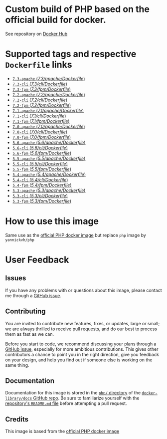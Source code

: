 # Custom build of PHP based on the official build for docker.

See repository on [Docker Hub](https://hub.docker.com/r/yannickvh/php/)

# Supported tags and respective `Dockerfile` links

- [ `7.3-apache` (*7.3/apache/Dockerfile*)](https://github.com/yvh/docker-php/blob/master/7.3/apache/Dockerfile)
- [ `7.3-cli` (*7.3/cli/Dockerfile*)](https://github.com/yvh/docker-php/blob/master/7.3/cli/Dockerfile)
- [ `7.3-fpm` (*7.3/fpm/Dockerfile*)](https://github.com/yvh/docker-php/blob/master/7.3/fpm/Dockerfile)
- [ `7.2-apache` (*7.2/apache/Dockerfile*)](https://github.com/yvh/docker-php/blob/master/7.2/apache/Dockerfile)
- [ `7.2-cli` (*7.2/cli/Dockerfile*)](https://github.com/yvh/docker-php/blob/master/7.2/cli/Dockerfile)
- [ `7.2-fpm` (*7.2/fpm/Dockerfile*)](https://github.com/yvh/docker-php/blob/master/7.2/fpm/Dockerfile)
- [ `7.1-apache` (*7.1/apache/Dockerfile*)](https://github.com/yvh/docker-php/blob/master/7.1/apache/Dockerfile)
- [ `7.1-cli` (*7.1/cli/Dockerfile*)](https://github.com/yvh/docker-php/blob/master/7.1/cli/Dockerfile)
- [ `7.1-fpm` (*7.1/fpm/Dockerfile*)](https://github.com/yvh/docker-php/blob/master/7.1/fpm/Dockerfile)
- [ `7.0-apache` (*7.0/apache/Dockerfile*)](https://github.com/yvh/docker-php/blob/master/7.0/apache/Dockerfile)
- [ `7.0-cli` (*7.0/cli/Dockerfile*)](https://github.com/yvh/docker-php/blob/master/7.0/cli/Dockerfile)
- [ `7.0-fpm` (*7.0/fpm/Dockerfile*)](https://github.com/yvh/docker-php/blob/master/7.0/fpm/Dockerfile)
- [ `5.6-apache` (*5.6/apache/Dockerfile*)](https://github.com/yvh/docker-php/blob/master/5.6/apache/Dockerfile)
- [ `5.6-cli` (*5.6/cli/Dockerfile*)](https://github.com/yvh/docker-php/blob/master/5.6/cli/Dockerfile)
- [ `5.6-fpm` (*5.6/fpm/Dockerfile*)](https://github.com/yvh/docker-php/blob/master/5.6/fpm/Dockerfile)
- [ `5.5-apache` (*5.5/apache/Dockerfile*)](https://github.com/yvh/docker-php/blob/master/5.5/apache/Dockerfile)
- [ `5.5-cli` (*5.5/cli/Dockerfile*)](https://github.com/yvh/docker-php/blob/master/5.5/cli/Dockerfile)
- [ `5.5-fpm` (*5.5/fpm/Dockerfile*)](https://github.com/yvh/docker-php/blob/master/5.5/fpm/Dockerfile)
- [ `5.4-apache` (*5.4/apache/Dockerfile*)](https://github.com/yvh/docker-php/blob/master/5.4/apache/Dockerfile)
- [ `5.4-cli` (*5.4/cli/Dockerfile*)](https://github.com/yvh/docker-php/blob/master/5.4/cli/Dockerfile)
- [ `5.4-fpm` (*5.4/fpm/Dockerfile*)](https://github.com/yvh/docker-php/blob/master/5.4/fpm/Dockerfile)
- [ `5.3-apache` (*5.3/apache/Dockerfile*)](https://github.com/yvh/docker-php/blob/master/5.3/apache/Dockerfile)
- [ `5.3-cli` (*5.3/cli/Dockerfile*)](https://github.com/yvh/docker-php/blob/master/5.3/cli/Dockerfile)
- [ `5.3-fpm` (*5.3/fpm/Dockerfile*)](https://github.com/yvh/docker-php/blob/master/5.3/fpm/Dockerfile)

# How to use this image

Same use as the [official PHP docker image](https://hub.docker.com/_/php/) but replace `php` image by `yannickvh/php`

# User Feedback

## Issues

If you have any problems with or questions about this image, please contact me through a [GitHub issue](https://github.com/yvh/docker-php/issues).

## Contributing

You are invited to contribute new features, fixes, or updates, large or small; we are always thrilled to receive pull requests, and do our best to process them as fast as we can.

Before you start to code, we recommend discussing your plans through a [GitHub issue](https://github.com/docker-library/php/issues), especially for more ambitious contributions. This gives other contributors a chance to point you in the right direction, give you feedback on your design, and help you find out if someone else is working on the same thing.

## Documentation

Documentation for this image is stored in the [`php/` directory](https://github.com/docker-library/docs/tree/master/php) of the [`docker-library/docs` GitHub repo](https://github.com/docker-library/docs). Be sure to familiarize yourself with the [repository's `README.md` file](https://github.com/docker-library/docs/blob/master/README.md) before attempting a pull request.

## Credits

This image is based from the [official PHP docker image](https://hub.docker.com/_/php/)
